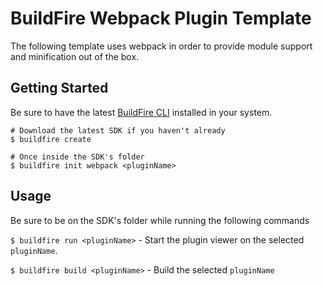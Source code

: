 # BuildFire Webpack Plugin Template
The following template uses webpack in order to provide module support and minification out of the box.

## Getting Started
Be sure to have the latest [BuildFire CLI](https://github.com/BuildFire/sdk-cli) installed in your system.

    # Download the latest SDK if you haven't already
    $ buildfire create

    # Once inside the SDK's folder
    $ buildfire init webpack <pluginName>

## Usage
Be sure to be on the SDK's folder while running the following commands

`$ buildfire run <pluginName>` - Start the plugin viewer on the selected `pluginName`.

`$ buildfire build <pluginName>` - Build the selected `pluginName`
